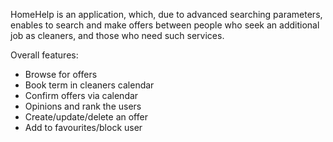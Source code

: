 HomeHelp is an application, which, due to advanced searching parameters, enables to search and make offers between people who seek an additional job as cleaners, and those who need such services.

Overall features:

- Browse for offers
- Book term in cleaners calendar
- Confirm offers via calendar
- Opinions and rank the users
- Create/update/delete an offer
- Add to favourites/block user
